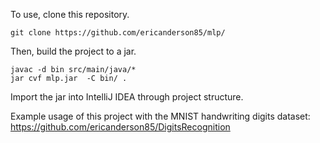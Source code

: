 To use, clone this repository.
```
git clone https://github.com/ericanderson85/mlp/
```

Then, build the project to a jar. 
```
javac -d bin src/main/java/*
jar cvf mlp.jar  -C bin/ .
```

Import the jar into IntelliJ IDEA through project structure.


Example usage of this project with the MNIST handwriting digits dataset:
https://github.com/ericanderson85/DigitsRecognition
